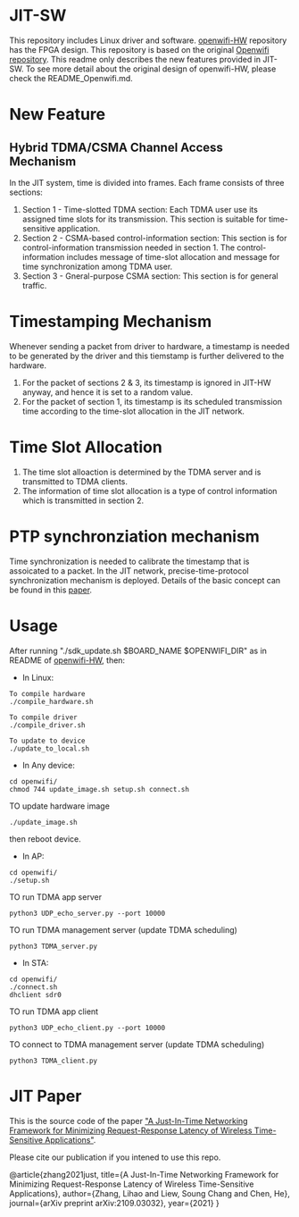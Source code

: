 # JIT-SW
This repository includes Linux driver and software. [openwifi-HW](https://github.com/Leo-Cheung-CUHK/openwifi-hw) repository has the FPGA design. This repository is based on the original [Openwifi repository](https://github.com/open-sdr/openwifi). This readme only describes the new features provided in JIT-SW. To see more detail about the original design of openwifi-HW, please check the README_Openwifi.md.

# New Feature 
## Hybrid TDMA/CSMA Channel Access Mechanism
In the JIT system, time is divided into frames. Each frame consists of three sections: 

1) Section 1 - Time-slotted TDMA section: Each TDMA user use its assigned time slots for its transmission. This section is suitable for time-sensitive application. 
2) Section 2 - CSMA-based control-information section: This section is for control-information transmission needed in section 1. The control-information includes message of time-slot allocation and message for time synchronization among TDMA user. 
3) Section 3 - Gneral-purpose CSMA section: This section is for general traffic. 

# Timestamping Mechanism
Whenever sending a packet from driver to hardware, a timestamp is needed to be generated by the driver and this tiemstamp is further delivered to the hardware. 

1) For the packet of sections 2 & 3, its timestamp is ignored in JIT-HW anyway, and hence it is set to a random value.
2) For the packet of section 1, its timestamp is its scheduled transmission time according to the time-slot allocation in the JIT network. 

# Time Slot Allocation
1) The time slot alloaction is determined by the TDMA server and is transmitted to TDMA clients. 
2) The information of time slot allocation is a type of control information which is transmitted in section 2. 

# PTP synchronziation mechanism
Time synchronization is needed to calibrate the timestamp that is assoicated to a packet. In the JIT network, precise-time-protocol synchronization mechanism is deployed. Details of the basic concept can be found in this [paper](https://ieeexplore.ieee.org/stamp/stamp.jsp?arnumber=9480604). 

# Usage
After running "./sdk_update.sh $BOARD_NAME $OPENWIFI_DIR" as in README of [openwifi-HW](https://github.com/Leo-Cheung-CUHK/openwifi-hw), then:

* In Linux:
```
To compile hardware
./compile_hardware.sh 

To compile driver
./compile_driver.sh 

To update to device 
./update_to_local.sh 
```

* In Any device:
```
cd openwifi/
chmod 744 update_image.sh setup.sh connect.sh
```
TO update hardware image
```
./update_image.sh
```
then reboot device.

* In AP:
```
cd openwifi/
./setup.sh
```
TO run TDMA app server
```
python3 UDP_echo_server.py --port 10000
```
TO run TDMA management server (update TDMA scheduling)
```
python3 TDMA_server.py 
```

* In STA:
```
cd openwifi/
./connect.sh
dhclient sdr0
```

TO run TDMA app client
```
python3 UDP_echo_client.py --port 10000
```

TO connect to TDMA management server (update TDMA scheduling)
```
python3 TDMA_client.py
```

# JIT Paper
This is the source code of the paper ["A Just-In-Time Networking Framework for Minimizing Request-Response Latency of Wireless Time-Sensitive Applications"](https://arxiv.org/pdf/2109.03032.pdf).

Please cite our publication if you intened to use this repo.

@article{zhang2021just, title={A Just-In-Time Networking Framework for Minimizing Request-Response Latency of Wireless Time-Sensitive Applications}, author={Zhang, Lihao and Liew, Soung Chang and Chen, He}, journal={arXiv preprint arXiv:2109.03032}, year={2021} }
